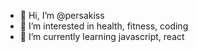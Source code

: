 - 👋 Hi, I’m @persakiss
- 👀 I’m interested in health, fitness, coding
- 🌱 I’m currently learning javascript, react

<!---
persakiss/persakiss is a ✨ special ✨ repository because its `README.md` (this file) appears on your GitHub profile.
You can click the Preview link to take a look at your changes.
--->

